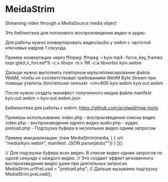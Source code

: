 # MeidaStrim
Streaming video through a MediaSource media object

Это библиотека для потокового воспроизведения видео и аудио. 

Для работы нужно конвертировать видео/audio у webm с частотой ключевых кадров 1 секунда.

Пример конвертации через ffmpeg:
ffmpeg -i kyiv.mp4 -force_key_frames expr:gte(t,n_forced*1) -c:v libvpx -b:v 1M -c:a libvorbis kyiv.webm

Дальше нужно выполнить повторное мультиплексирование файла WebM, чтобы он соответствовал требованиям WebM Byte Stream при помощи утилиты /bin/remuxer
remuxer -cm=800 kyiv.webm kyiv.out.webm

После нужно создать манифест полученного медиа файла
manifest kyiv.out.webm > kyiv.out.webm.json

Бибилиотека для работы с webm:
https://github.com/acolwell/mse-tools

Примеры использования:
index.php - воспроизведения списка видео
video.php - воспроизведения одного видео
audio.php - аудио
preload.php - Подгрузка буфера в нескольких видео одним запросом


Пример инициализации:
(new MediaStrim(media, [
    {
        url: "media/kyiv.webm",
        manifest: JSON.parse(atob("<?= base64_encode(json_encode($manifest)) ?>"))
    }
]));

// Для подгрузки буфера всех видео. В списке видео одним запросов по одной секунде с каждого видео. 
// Это создает эффект мгновенного воспроизведения видео даже при длительных запросах.
MediaStrim.urlPreLoad = "preload.php";
// Дальше вызываем подгрузку
MediaStrim.preLoad();
